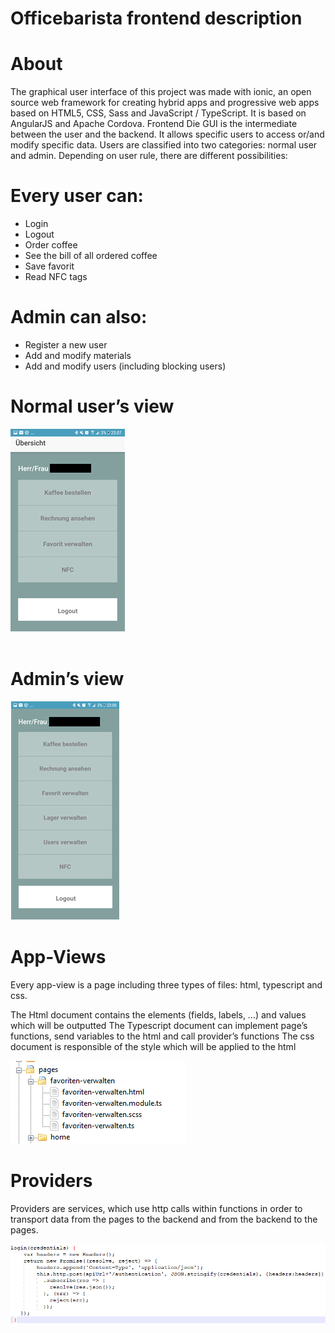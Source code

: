 # Officebarista frontend description
# About
The graphical user interface of this project was made with ionic, an open source web framework for creating hybrid apps and progressive web apps based on HTML5, CSS, Sass and JavaScript / TypeScript. It is based on AngularJS and Apache Cordova.
Frontend
Die GUI is the intermediate between the user and the backend.  It allows specific users to access or/and modify specific data. Users are classified into two categories: normal user and admin. Depending on user rule, there are different possibilities:

# Every user can:
-	Login                               
-	Logout
-	Order coffee
-	See the bill of all ordered coffee
-	Save favorit
-	Read NFC tags

# Admin can also:
-	Register a new user
-	Add and modify materials
-	Add and modify users (including blocking users)
  
  
 # Normal user’s view                                  

![user](https://github.com/gauggelb/Officebarista/blob/master/frontend/README/user.png)                
                                                                                                            
# Admin’s view  

![admin](https://github.com/gauggelb/Officebarista/blob/master/frontend/README/admin.png)                                  

# App-Views
Every app-view is a page including three types of files:  html, typescript and css. 
 
The Html document contains the elements (fields, labels, …) and values which will be outputted
The Typescript document can implement page’s functions, send variables to the html and call provider’s functions 
The css document is responsible of the style which will be applied to the html

                                      
![pages](https://github.com/gauggelb/Officebarista/blob/master/frontend/README/pages.png)     

# Providers
Providers are services, which use http calls within functions in order to transport data from the pages to the backend and from the backend to the pages. 
                                      
![providers](https://github.com/gauggelb/Officebarista/blob/master/frontend/README/providers.png)         

